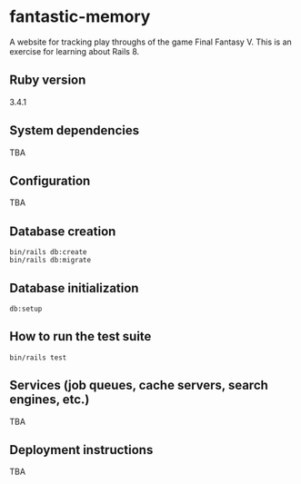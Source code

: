 # fantastic-memory

A website for tracking play throughs of the game Final Fantasy V. This is an exercise for learning about Rails 8.

## Ruby version

3.4.1

## System dependencies

TBA

## Configuration

TBA

## Database creation

```
bin/rails db:create
bin/rails db:migrate
```

## Database initialization

`db:setup`

## How to run the test suite

`bin/rails test`

## Services (job queues, cache servers, search engines, etc.)

TBA

## Deployment instructions

TBA
